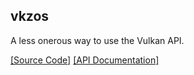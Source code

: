 vkzos
-----

A less onerous way to use the Vulkan API.

[[Source Code]](https://github.com/dimi309/vkzos) [[API Documentation]](https://dimi309.github.io/vkzos)
